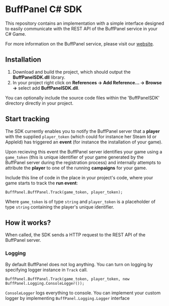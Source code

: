 # BuffPanel C# SDK

This repository contains an implementation with a simple interface designed to easily communicate with the REST API of the BuffPanel service in your C# Game.

For more information on the BuffPanel service, please visit our [website](http://buffPanel.com/).

## Installation

1.  Download and build the project, which should output the **BuffPanelSDK.dll** library.
2.  In your project right click on **References -> Add Reference... -> Browse ->** select add **BuffPanelSDK.dll**.

You can optionally include the source code files within the 'BuffPanelSDK' directory directly in your project.

## Start tracking

The SDK currently enables you to notify the BuffPanel server that a **player** with the supplied `player_token` (which could for instance her Steam Id or AppleId) has triggered an **event** (for instance the installation of your game).

Upon recieving this event the BuffPanel server identifies your game using a `game_token` (this is unique identifier of your game generated by the BuffPanel server during the registration process) and internally attempts to attribute the **player** to one of the running **campaigns** for your game.

Include this line of code in the place in your project's code, where your game starts to track the **run event**:

```
BuffPanel.BuffPanel.Track(game_token, player_token);
```

Where `game_token` is of type `string` and `player_token` is a placeholder of type `string` containing the player's unique identifier.

## How it works?

When called, the SDK sends a HTTP request to the REST API of the BuffPanel server.

### Logging

By default BuffPanel does not log anything. You can turn on logging by specifying logger instance in `Track` call.

```
BuffPanel.BuffPanel.Track(game_token, player_token, new BuffPanel.Logging.ConsoleLogger());
```

`ConsoleLogger` logs everything to console. You can implement your custom logger by implementing `BuffPanel.Logging.Logger` interface


